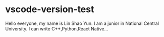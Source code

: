 # vscode-version-test
Hello everyone, my name is Lin Shao Yun.
I am a junior in National Central University.
I can write C++,Python,React Native...